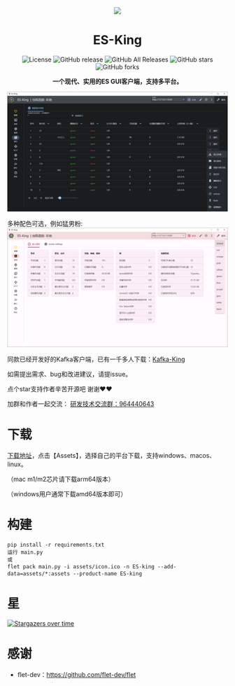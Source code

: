 <div align=center><img src="assets/icon.ico"></div>
<h1 align="center">ES-King </h1>

<div align="center">

![License](https://img.shields.io/github/license/Bronya0/ES-King)
![GitHub release](https://img.shields.io/github/release/Bronya0/ES-King)
![GitHub All Releases](https://img.shields.io/github/downloads/Bronya0/ES-King/total)
![GitHub stars](https://img.shields.io/github/stars/Bronya0/ES-King)
![GitHub forks](https://img.shields.io/github/forks/Bronya0/ES-King)

<strong>一个现代、实用的ES GUI客户端，支持多平台。</strong>


</div>

![](docs/snap/1.png)

多种配色可选，例如猛男粉:
![](docs/snap/2.png)

同款已经开发好的Kafka客户端，已有一千多人下载：[Kafka-King](https://github.com/Bronya0/Kafka-King)

如需提出需求、bug和改进建议，请提issue。

点个star支持作者辛苦开源吧 谢谢❤❤

加群和作者一起交流： <a target="_blank" href="https://qm.qq.com/cgi-bin/qm/qr?k=pDqlVFyLMYEEw8DPJlRSBN27lF8qHV2v&jump_from=webapi&authKey=Wle/K0ARM1YQWlpn6vvfiZuMedy2tT9BI73mUvXVvCuktvi0fNfmNR19Jhyrf2Nz">研发技术交流群：964440643</a>


# 下载
[下载地址](https://github.com/Bronya0/ES-King/releases)，点击【Assets】，选择自己的平台下载，支持windows、macos、linux。

（mac m1/m2芯片请下载arm64版本）

（windows用户通常下载amd64版本即可）

# 构建
```
pip install -r requirements.txt
运行 main.py
或
flet pack main.py -i assets/icon.ico -n ES-king --add-data=assets/*:assets --product-name ES-king
```

# 星
[![Stargazers over time](https://starchart.cc/Bronya0/ES-King.svg)](https://starchart.cc/Bronya0/ES-King)


# 感谢
- flet-dev：https://github.com/flet-dev/flet
